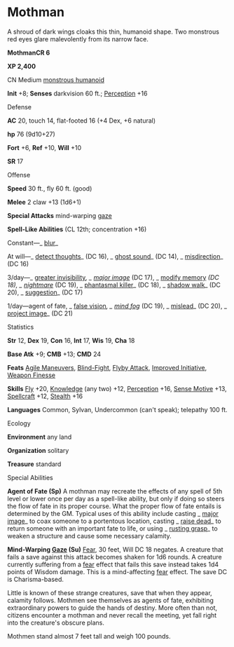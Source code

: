 # Mothman

A shroud of dark wings cloaks this thin, humanoid shape. Two monstrous red eyes glare malevolently from its narrow face.

**MothmanCR 6**

**XP 2,400**

CN Medium [monstrous humanoid](monsters/creatureTypes.md#_monstrous-humanoid)

**Init** +8; **Senses** darkvision 60 ft.; [Perception](additionalMonsters/../skills/perception.md#_perception) +16

Defense

**AC** 20, touch 14, flat-footed 16 (+4 Dex, +6 natural)

**hp** 76 (9d10+27)

**Fort** +6, **Ref** +10, **Will** +10

**SR** 17

Offense

**Speed** 30 ft., fly 60 ft. (good)

**Melee** 2 claw +13 (1d6+1)

**Special Attacks** mind-warping [gaze](monsters/universalMonsterRules.md#_gaze)

**Spell-Like Abilities** (CL 12th; concentration +16)

Constant—_ [blur](additionalMonsters/../spells/blur.md#_blur)_

At will—_ [detect thoughts](additionalMonsters/../spells/detectThoughts.md#_detect-thoughts)_ (DC 16), _ [ghost sound](additionalMonsters/../spells/ghostSound.md#_ghost-sound)_ (DC 14), _ [misdirection](additionalMonsters/../spells/misdirection.md#_misdirection)_ (DC 16)

3/day—_ [greater invisibility](additionalMonsters/../spells/invisibility.md#_invisibility-greater)_, _ [major image](additionalMonsters/../spells/majorImage.md#_major-image)_ (DC 17), _ [modify memory](additionalMonsters/../spells/modifyMemory.md#_modify-memory) _(DC 18), _ [nightmare](additionalMonsters/../spells/nightmare.md#_nightmare)_ (DC 19), _ [phantasmal killer](additionalMonsters/../spells/phantasmalKiller.md#_phantasmal-killer)_ (DC 18), _ [shadow walk](additionalMonsters/../spells/shadowWalk.md#_shadow-walk)_ (DC 20), _ [suggestion](additionalMonsters/../spells/suggestion.md#_suggestion)_ (DC 17)

1/day—agent of fate, _ [false vision](additionalMonsters/../spells/falseVision.md#_false-vision)_, _ [mind fog](additionalMonsters/../spells/mindFog.md#_mind-fog)_ (DC 19), _ [mislead](additionalMonsters/../spells/mislead.md#_mislead)_ (DC 20), _ [project image](additionalMonsters/../spells/projectImage.md#_project-image)_ (DC 21)

Statistics

**Str** 12, **Dex** 19, **Con** 16, **Int** 17, **Wis** 19, **Cha** 18

**Base Atk** +9; **CMB** +13; **CMD** 24

**Feats** [Agile Maneuvers](additionalMonsters/../feats.md#_agile-maneuvers), [Blind-Fight](additionalMonsters/../feats.md#_blind-fight), [Flyby Attack](additionalMonsters/../monsters/monsterFeats.md#_flyby-attack), [Improved Initiative](additionalMonsters/../feats.md#_improved-initiative), [Weapon Finesse](additionalMonsters/../feats.md#_weapon-finesse)

**Skills** [Fly](additionalMonsters/../skills/fly.md#_fly) +20, [Knowledge](additionalMonsters/../skills/knowledge.md#_knowledge) (any two) +12, [Perception](additionalMonsters/../skills/perception.md#_perception) +16, [Sense Motive](additionalMonsters/../skills/senseMotive.md#_sense-motive) +13, [Spellcraft](additionalMonsters/../skills/spellcraft.md#_spellcraft) +12, [Stealth](additionalMonsters/../skills/stealth.md#_stealth) +16

**Languages** Common, Sylvan, Undercommon (can't speak); telepathy 100 ft.

Ecology

**Environment** any land

**Organization** solitary

**Treasure** standard

Special Abilities

**Agent of Fate (Sp)** A mothman may recreate the effects of any spell of 5th level or lower once per day as a spell-like ability, but only if doing so steers the flow of fate in its proper course. What the proper flow of fate entails is determined by the GM. Typical uses of this ability include casting _ [major image](additionalMonsters/../spells/majorImage.md#_major-image)_ to coax someone to a portentous location, casting _ [raise dead](additionalMonsters/../spells/raiseDead.md#_raise-dead)_ to return someone with an important fate to life, or using _ [rusting grasp](additionalMonsters/../spells/rustingGrasp.md#_rusting-grasp)_ to weaken a structure and cause some necessary calamity.

**Mind-Warping [Gaze](monsters/universalMonsterRules.md#_gaze) (Su)** [Fear](monsters/universalMonsterRules.md#_fear-(su-or-sp)), 30 feet, Will DC 18 negates. A creature that fails a save against this attack becomes shaken for 1d6 rounds. A creature currently suffering from a [fear](monsters/universalMonsterRules.md#_fear-(su-or-sp)) effect that fails this save instead takes 1d4 points of Wisdom damage. This is a mind-affecting [fear](monsters/universalMonsterRules.md#_fear-(su-or-sp)) effect. The save DC is Charisma-based.

Little is known of these strange creatures, save that when they appear, calamity follows. Mothmen see themselves as agents of fate, exhibiting extraordinary powers to guide the hands of destiny. More often than not, citizens encounter a mothman and never recall the meeting, yet fall right into the creature's obscure plans.

Mothmen stand almost 7 feet tall and weigh 100 pounds.

